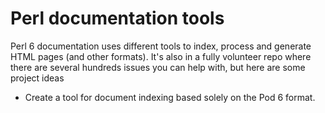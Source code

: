 # Perl documentation tools

Perl 6 documentation uses different tools to index, process and generate HTML pages (and other formats). It's also in a fully volunteer repo where there are several hundreds issues you can help with, but here are some project ideas

* Create a tool for document indexing based solely on the Pod 6 format.
